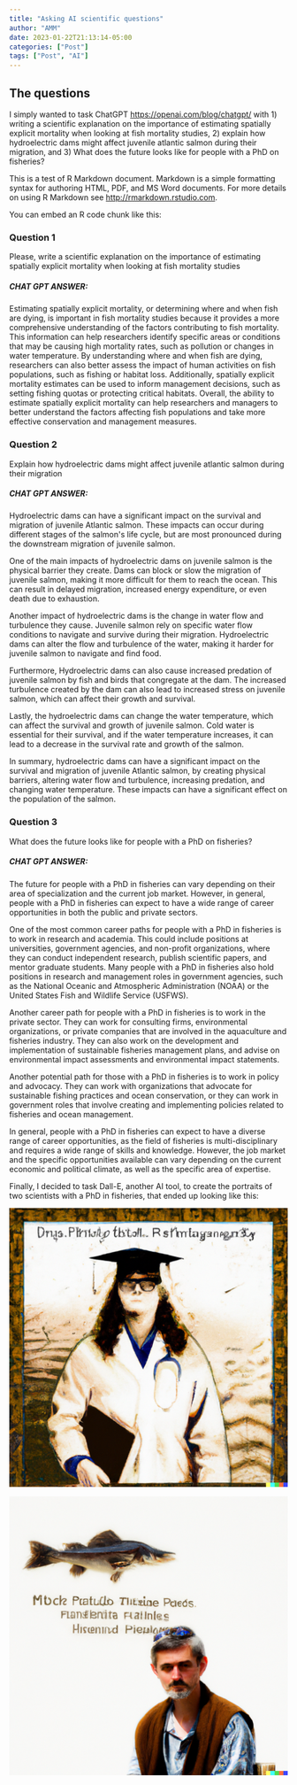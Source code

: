 ```yaml
---
title: "Asking AI scientific questions"
author: "AMM"
date: 2023-01-22T21:13:14-05:00
categories: ["Post"]
tags: ["Post", "AI"]
---
```




## The questions


I simply wanted to task ChatGPT <https://openai.com/blog/chatgpt/> with 1) writing a scientific explanation on the importance of estimating spatially explicit mortality when looking at fish mortality studies, 2) explain how hydroelectric dams might affect juvenile atlantic salmon during their migration, and 3) What does the future looks like for people with a PhD on fisheries?

This is a test of R Markdown document. Markdown is a simple formatting syntax for authoring HTML, PDF, and MS Word documents. For more details on using R Markdown see <http://rmarkdown.rstudio.com>.

You can embed an R code chunk like this:

### Question 1    

Please, write a scientific explanation on the importance of estimating spatially explicit mortality when looking at fish mortality studies

##### CHAT GPT ANSWER:

Estimating spatially explicit mortality, or determining where and when fish are dying, is important in fish mortality studies because it provides a more comprehensive understanding of the factors contributing to fish mortality. This information can help researchers identify specific areas or conditions that may be causing high mortality rates, such as pollution or changes in water temperature. By understanding where and when fish are dying, researchers can also better assess the impact of human activities on fish populations, such as fishing or habitat loss. Additionally, spatially explicit mortality estimates can be used to inform management decisions, such as setting fishing quotas or protecting critical habitats. Overall, the ability to estimate spatially explicit mortality can help researchers and managers to better understand the factors affecting fish populations and take more effective conservation and management measures.


### Question 2    

Explain how hydroelectric dams might affect juvenile atlantic salmon during their migration

##### CHAT GPT ANSWER:


Hydroelectric dams can have a significant impact on the survival and migration of juvenile Atlantic salmon. These impacts can occur during different stages of the salmon's life cycle, but are most pronounced during the downstream migration of juvenile salmon.

One of the main impacts of hydroelectric dams on juvenile salmon is the physical barrier they create. Dams can block or slow the migration of juvenile salmon, making it more difficult for them to reach the ocean. This can result in delayed migration, increased energy expenditure, or even death due to exhaustion.

Another impact of hydroelectric dams is the change in water flow and turbulence they cause. Juvenile salmon rely on specific water flow conditions to navigate and survive during their migration. Hydroelectric dams can alter the flow and turbulence of the water, making it harder for juvenile salmon to navigate and find food.

Furthermore, Hydroelectric dams can also cause increased predation of juvenile salmon by fish and birds that congregate at the dam. The increased turbulence created by the dam can also lead to increased stress on juvenile salmon, which can affect their growth and survival.

Lastly, the hydroelectric dams can change the water temperature, which can affect the survival and growth of juvenile salmon. Cold water is essential for their survival, and if the water temperature increases, it can lead to a decrease in the survival rate and growth of the salmon.

In summary, hydroelectric dams can have a significant impact on the survival and migration of juvenile Atlantic salmon, by creating physical barriers, altering water flow and turbulence, increasing predation, and changing water temperature. These impacts can have a significant effect on the population of the salmon.


### Question 3    

What does the future looks like for people with a PhD on fisheries?

##### CHAT GPT ANSWER:

The future for people with a PhD in fisheries can vary depending on their area of specialization and the current job market. However, in general, people with a PhD in fisheries can expect to have a wide range of career opportunities in both the public and private sectors.

One of the most common career paths for people with a PhD in fisheries is to work in research and academia. This could include positions at universities, government agencies, and non-profit organizations, where they can conduct independent research, publish scientific papers, and mentor graduate students. Many people with a PhD in fisheries also hold positions in research and management roles in government agencies, such as the National Oceanic and Atmospheric Administration (NOAA) or the United States Fish and Wildlife Service (USFWS).

Another career path for people with a PhD in fisheries is to work in the private sector. They can work for consulting firms, environmental organizations, or private companies that are involved in the aquaculture and fisheries industry. They can also work on the development and implementation of sustainable fisheries management plans, and advise on environmental impact assessments and environmental impact statements.

Another potential path for those with a PhD in fisheries is to work in policy and advocacy. They can work with organizations that advocate for sustainable fishing practices and ocean conservation, or they can work in government roles that involve creating and implementing policies related to fisheries and ocean management.

In general, people with a PhD in fisheries can expect to have a diverse range of career opportunities, as the field of fisheries is multi-disciplinary and requires a wide range of skills and knowledge. However, the job market and the specific opportunities available can vary depending on the current economic and political climate, as well as the specific area of expertise.

Finally, I decided to task Dall-E, another AI tool, to create the portraits of two scientists with a PhD in fisheries, that ended up looking like this:
 
![Figure 4. An image created by Dall-e when tasked with making a portrait of someone who has a PhD in fisheries](./fisheriesphd1.png) 


![Figure 5. An image created by Dall-e when tasked with making a portrait of someone who has a PhD in fisheries](./fisheriesphd2.png) 


